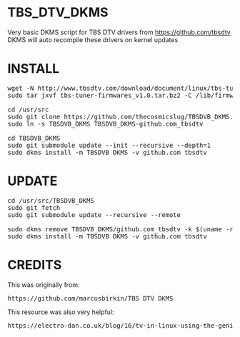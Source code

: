 TBS_DTV_DKMS
============

Very basic DKMS script for TBS DTV drivers from https://github.com/tbsdtv
DKMS will auto recompile these drivers on kernel updates

INSTALL
=======
<pre>
wget -N http://www.tbsdtv.com/download/document/linux/tbs-tuner-firmwares_v1.0.tar.bz2
sudo tar jxvf tbs-tuner-firmwares_v1.0.tar.bz2 -C /lib/firmware/

cd /usr/src
sudo git clone https://github.com/thecosmicslug/TBSDVB_DKMS.git
sudo ln -s TBSDVB_DKMS TBSDVB_DKMS-github.com_tbsdtv

cd TBSDVB_DKMS
sudo git submodule update --init --recursive --depth=1
sudo dkms install -m TBSDVB_DKMS -v github.com_tbsdtv
</pre>

UPDATE
======
<pre>
cd /usr/src/TBSDVB_DKMS
sudo git fetch
sudo git submodule update --recursive --remote

sudo dkms remove TBSDVB_DKMS/github.com_tbsdtv -k $(uname -r)
sudo dkms install -m TBSDVB_DKMS -v github.com_tbsdtv
</pre>

CREDITS
=======
This was originally from: 
<pre>https://github.com/marcusbirkin/TBS_DTV_DKMS</pre>

This resource was also very helpful:
<pre>https://electro-dan.co.uk/blog/16/tv-in-linux-using-the-geniatech-mygica-usb-tv-tuner-stick-t230a
</pre>
